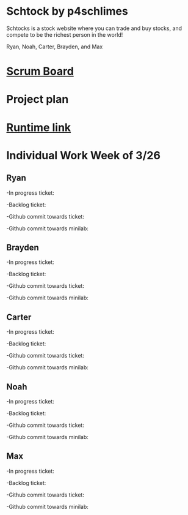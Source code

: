 # Schtock by p4schlimes

Schtocks is a stock website where you can trade and buy stocks, and compete to be the richest person in the world! 

Ryan, Noah, Carter, Brayden, and Max

# [Scrum Board](https://github.com/noahahooja/p4schlimes/projects/1)

# Project plan

# [Runtime link](http://76.167.172.90:25565/)

# Individual Work Week of 3/26

## Ryan

-In progress ticket:

-Backlog ticket:

-Github commit towards ticket:

-Github commit towards minilab:

## Brayden

-In progress ticket:

-Backlog ticket:

-Github commit towards ticket:

-Github commit towards minilab:

## Carter

-In progress ticket:

-Backlog ticket:

-Github commit towards ticket:

-Github commit towards minilab:

## Noah

-In progress ticket:

-Backlog ticket:

-Github commit towards ticket:

-Github commit towards minilab:

## Max

-In progress ticket:

-Backlog ticket:

-Github commit towards ticket:

-Github commit towards minilab:
